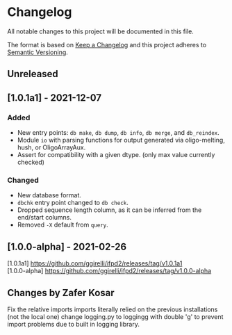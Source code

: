 # Changelog
All notable changes to this project will be documented in this file.

The format is based on [Keep a Changelog](http://keepachangelog.com/en/1.0.0/)
and this project adheres to [Semantic Versioning](http://semver.org/spec/v2.0.0.html).



## Unreleased

## [1.0.1a1] - 2021-12-07
### Added
- New entry points: `db make`, `db dump`, `db info`, `db merge`, and `db_reindex`.
- Module `io` with parsing functions for output generated via oligo-melting, hush, or OligoArrayAux.
- Assert for compatibility with a given dtype. (only max value currently checked)

### Changed
- New database format.
- `dbchk` entry point changed to `db check`.
- Dropped sequence length column, as it can be inferred from the end/start columns.
- Removed `-X` default from `query`.

## [1.0.0-alpha] - 2021-02-26

[1.0.1a1] https://github.com/ggirelli/ifpd2/releases/tag/v1.0.1a1  
[1.0.0-alpha] https://github.com/ggirelli/ifpd2/releases/tag/v1.0.0-alpha  


## Changes by Zafer Kosar

Fix the relative imports
imports literally relied on the previous installations (not the local one)
change logging.py to loggingg with double 'g' to prevent import problems due to built in logging library. 